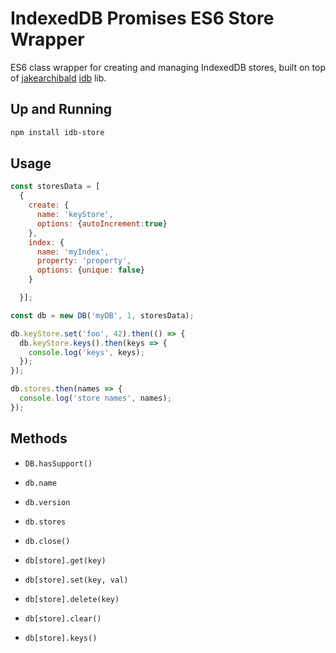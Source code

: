 # IndexedDB Promises ES6 Store Wrapper
ES6 class wrapper for creating and managing IndexedDB stores, built on top of [jakearchibald](https://github.com/jakearchibald) [idb](https://github.com/jakearchibald/idb) lib.

## Up and Running
```sh
npm install idb-store
```

## Usage
```js
const storesData = [
  {
    create: {
      name: 'keyStore',
      options: {autoIncrement:true}
    },
    index: {
      name: 'myIndex',
      property: 'property',
      options: {unique: false}
    }

  }];

const db = new DB('myDB', 1, storesData);

db.keyStore.set('foo', 42).then(() => {
  db.keyStore.keys().then(keys => {
    console.log('keys', keys);
  });
});

db.stores.then(names => {
  console.log('store names', names);
});

```

## Methods
- `DB.hasSupport()`
- `db.name`
- `db.version`
- `db.stores`
- `db.close()`


- `db[store].get(key)`
- `db[store].set(key, val)`
- `db[store].delete(key)`
- `db[store].clear()`
- `db[store].keys()`


